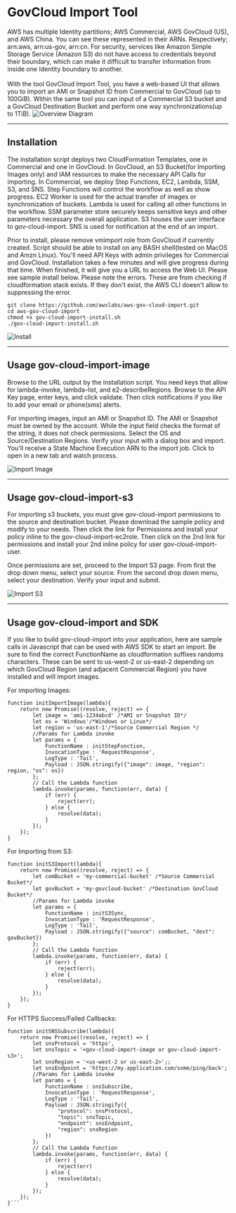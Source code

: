 # GovCloud Import Tool
AWS has multiple Identity partitions;  AWS Commercial, AWS GovCloud (US), and AWS China. You can see these represented in their ARNs. Respectively; arn:aws, arn:us-gov, arn:cn. For security, services like Amazon Simple Storage Service (Amazon S3) do not have access to credentials beyond their boundary, which can make it difficult to transfer information from inside one Identity boundary to another.
<br><br>
With the tool GovCloud Import Tool, you have a web-based UI that allows you to import an AMI or Snapshot ID from Commercial to GovCloud (up to 100GiB). Within the same tool you can input of a Commercial S3 bucket and a GovCloud Destination Bucket and perform one way synchronizations(up to 1TiB).
![Overview Diagram](https://github.com/awslabs/aws-gov-cloud-import/raw/master/browser/images/overviewDiagram.png)

<hr>

## Installation
The installation script deploys two CloudFormation Templates, one in Commercial and one in GovCloud.  In GovCloud, an S3 Bucket(for Importing Images only) and IAM resources to make the necessary API Calls for importing.  In Commercial, we deploy Step Functions, EC2, Lambda, SSM, S3, and SNS.  Step Functions will control the workflow as well as show progress.  EC2 Worker is used for the actual transfer of images or synchronization of buckets.  Lambda is used for calling all other functions in the workflow.  SSM parameter store securely keeps sensitive keys and other parameters necessary the overall application. S3 houses the user interface to gov-cloud-import.  SNS is used for notification at the end of an import.

Prior to install, please remove vmimport role from GovCloud if currently created.  Script should be able to install on any BASH shell(tested on MacOS and Amzn Linux).  You'll need API Keys with admin privileges for Commercial and GovCloud.  Installation takes a few minutes and will give progress during that time.  When finished, it will give you a URL to access the Web UI.  Please see sample install below.
Please note the errors.  These are from checking if cloudformation stack exists.  If they don't exist, the AWS CLI doesn't allow to suppressing the error.
```
git clone https://github.com/awslabs/aws-gov-cloud-import.git
cd aws-gov-cloud-import
chmod +x gov-cloud-import-install.sh
./gov-cloud-import-install.sh
```
![Install](https://github.com/awslabs/aws-gov-cloud-import/raw/master/browser/images/gov-cloud-import-install.gif)
<hr>

## Usage gov-cloud-import-image
Browse to the URL output by the installation script.  You need keys that allow for lambda-invoke, lambda-list, and e2-describeRegions.  Browse to the API Key page, enter keys, and click validate.  Then click notifications if you like to add your email or phone(sms) alerts.

For importing images, input an AMI or Snapshot ID.  The AMI or Snapshot must be owned by the account.  While the input field checks the format of the string, it does not check permissions.  Select the OS and Source/Destination Regions. Verify your input with a dialog box and import. You'll receive a State Machine Execution ARN to the import job.  Click to open in a new tab and watch process.

![Import Image](https://github.com/awslabs/aws-gov-cloud-import/raw/master/browser/images/ImageImportFinal.gif)
<hr>

## Usage gov-cloud-import-s3
For importing s3 buckets, you must give gov-cloud-import permissions to the source and destination bucket.  Please download the sample policy and modify to your needs.  Then click the link for Permissions and install your policy inline to the gov-cloud-import-ec2role.  Then click on the 2nd link for permissions and install your 2nd inline policy for user gov-cloud-import-user.

Once permissions are set, proceed to the Import S3 page.  From first the drop down menu, select your source.  From the second drop down menu, select your destination.  Verify your input and submit.

![Import S3](https://github.com/awslabs/aws-gov-cloud-import/raw/master/browser/images/ImportS3Final.gif)
<hr>

## Usage gov-cloud-import and SDK
If you like to build gov-cloud-import into your application, here are sample calls in Javascript that can be used with AWS SDK to start an import.  Be sure to find the correct FunctionName as cloudformation suffixes randoms characters.  These can be sent to us-west-2 or us-east-2 depending on which GovCloud Region (and adjacent Commercial Region) you have installed and will import images.

For importing Images:
```
function initImportImage(lambda){
    return new Promise((resolve, reject) => {
        let image = 'ami-1234abcd' /*AMI or Snapshot ID*/
        let os = 'Windows'/*Windows or Linux*/
        let region = 'us-east-1'/*Source Commercial Region */
        //Params for Lambda invoke
        let params = {
            FunctionName : initStepFunction,
            InvocationType : 'RequestResponse',
            LogType : 'Tail',
            Payload : JSON.stringify({"image": image, "region": region, "os": os})
        };
        // Call the Lambda function
        lambda.invoke(params, function(err, data) {
            if (err) {
                reject(err);
            } else {
                resolve(data);
            }
        });
    });
}
```

For Importing from S3:
```
function initS3Import(lambda){
    return new Promise((resolve, reject) => {
        let comBucket = 'my-commercial-bucket' /*Source Commercial Bucket*/
        let govBucket = 'my-govcloud-bucket' /*Destination GovCloud Bucket*/
        //Params for Lambda invoke
        let params = {
            FunctionName : initS3Sync,
            InvocationType : 'RequestResponse',
            LogType : 'Tail',
            Payload : JSON.stringify({"source": comBucket, "dest": govBucket})
        };
        // Call the Lambda function
        lambda.invoke(params, function(err, data) {
            if (err) {
                reject(err);
            } else {
                resolve(data);
            }
        });
    });
}
```

For HTTPS Success/Failed Callbacks:
```
function initSNSSubscribe(lambda){
    return new Promise((resolve, reject) => {
        let snsProtocol = 'https',
        let snsTopic = '<gov-cloud-import-image or gov-cloud-import-s3>';
        let snsRegion = '<us-west-2 or us-east-2>';;
        let snsEndpoint = 'https://my.application.com/some/ping/back';
        //Params for Lambda invoke
        let params = {
            FunctionName : snsSubscribe,
            InvocationType : 'RequestResponse',
            LogType : 'Tail',
            Payload : JSON.stringify({
                "protocol": snsProtocol,
                "topic": snsTopic,
                "endpoint": snsEndpoint,
                "region": snsRegion
            })
        };
        // Call the Lambda function
        lambda.invoke(params, function(err, data) {
            if (err) {
                reject(err)
            } else {
                resolve(data);
            }
        });
    });
}```
